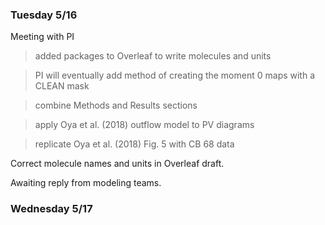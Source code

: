 ### Tuesday 5/16

Meeting with PI

> added packages to Overleaf to write molecules and units

> PI will eventually add method of creating the moment 0 maps with a CLEAN mask

> combine Methods and Results sections 

> apply Oya et al. (2018) outflow model to PV diagrams

> replicate Oya et al. (2018) Fig. 5 with CB 68 data 

Correct molecule names and units in Overleaf draft. 

Awaiting reply from modeling teams. 

### Wednesday 5/17 

